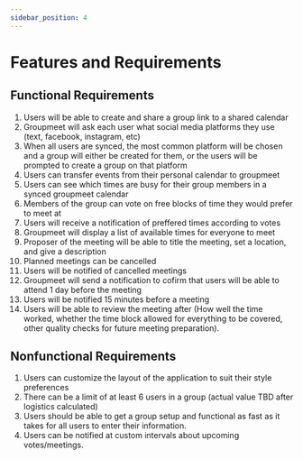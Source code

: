 ```yaml
---
sidebar_position: 4
---
```


# Features and Requirements

## Functional Requirements
1. Users will be able to create and share a group link to a shared calendar
2. Groupmeet will ask each user what social media platforms they use (text, facebook, instagram, etc)
3. When all users are synced, the most common platform will be chosen and a group will either be created for them, or the users will be prompted to create a group on that platform
4. Users can transfer events from their personal calendar to groupmeet
5. Users can see which times are busy for their group members in a synced groupmeet calendar
6. Members of the group can vote on free blocks of time they would prefer to meet at
7. Users will receive a notification of preffered times according to votes
8. Groupmeet will display a list of available times for everyone to meet
9. Proposer of the meeting will be able to title the meeting, set a location, and give a description
10. Planned meetings can be cancelled 
11. Users will be notified of cancelled meetings
12. Groupmeet will send a notification to cofirm that users will be able to attend 1 day before the meeting
13. Users will be notified 15 minutes before a meeting
14. Users will be able to review the meeting after (How well the time worked, whether the time block allowed for everything to be covered, other quality checks for future meeting preparation).

## Nonfunctional Requirements
1. Users can customize the layout of the application to suit their style preferences
2. There can be a limit of at least 6 users in a group (actual value TBD after logistics calculated)
3. Users should be able to get a group setup and functional as fast as it takes for all users to enter their information.
4. Users can be notified at custom intervals about upcoming votes/meetings.
